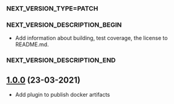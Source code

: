 ### NEXT_VERSION_TYPE=PATCH
### NEXT_VERSION_DESCRIPTION_BEGIN
* Add information about building, test coverage, the license to README.md.
### NEXT_VERSION_DESCRIPTION_END
## [1.0.0](https://github.com/yoomoney-gradle-plugins/docker-artifact-publish-plugin/pull/1) (23-03-2021)

* Add plugin to publish docker artifacts